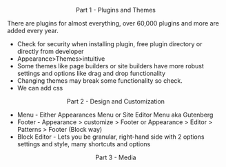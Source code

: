 <p align="center">Part 1 - Plugins and Themes</p>
There are plugins for almost everything, over 60,000 plugins and more are added every year.

- Check for security when installing plugin, free plugin directory or directly from developer
- Appearance>Themes>intuitive
- Some themes like page builders or site builders have more robust settings and options like drag and drop functionality
- Changing themes may break some functionality so check.
- We can add css

<p align="center">Part 2 - Design and Customization</p>

- Menu - Either Appearances Menu or Site Editor Menu aka Gutenberg
- Footer - Appearance > customize > Footer or Appearance > Editor > Patterns > Footer (Block way)
- Block Editor - Lets you be granular, right-hand side with 2 options settings and style, many shortcuts and options

<p align="center">Part 3 - Media</p>
